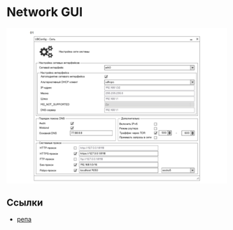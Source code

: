 # Network GUI

![Референс](ubl-settings-network_page_1.jpg)

## Ссылки

- [репа](https://gitea.ublinux.ru/Artwork_Applications/design-ubl-settings-apps/src/branch/master/ubl-settings-network)
